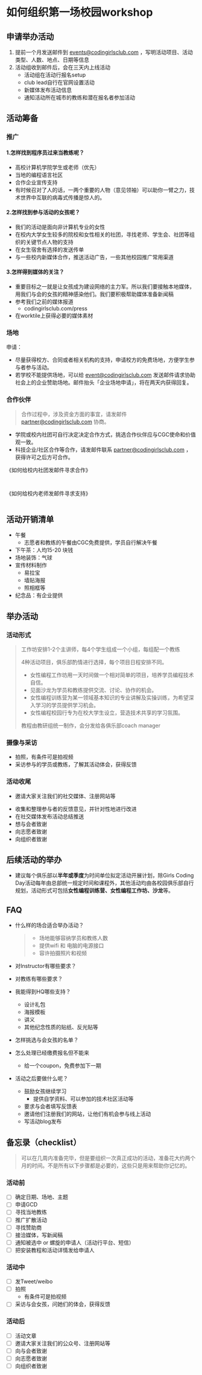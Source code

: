 # 如何组织第一场校园workshop

## 申请举办活动

1. 提前一个月发送邮件到 events@codingirlsclub.com ，写明活动项目、活动类型、人数、地点、日期等信息 
2. 活动组收到邮件后，会在三天内上线活动
   - 活动组在活动行报名setup
   - club lead自行在官网设置活动
   - 新媒体发布活动信息
   - 通知活动所在城市的教练和潜在报名者参加活动

## 活动筹备

### 推广

#### 1.怎样找到程序员过来当教练呢？
- 高校计算机学院学生或老师（优先）
- 当地的编程语言社区
- 合作企业宣传支持
- 有时候召对了人的话，一两个重要的人物（意见领袖）可以助你一臂之力，技术世界中互联的病毒式传播是惊人的。
#### 2.怎样找到参与活动的女孩呢？

- 我们的活动是面向非计算机专业的女性
- 在校内大学女生较多的院校和女性相关的社团，寻找老师、学生会、社团等组织的关键节点人物的支持
- 在女生宿舍有选择的发送传单
- 与一些校内新媒体合作，推送活动广告，一些其他校园推广常用渠道

#### 3.怎样得到媒体的关注？
- 重要目标之一就是让女孩成为建设网络的主力军。所以我们要接触本地媒体，用我们与会的女孩的精神感染他们。我们要积极帮助媒体准备新闻稿
- 参考我们之前的媒体报道
    - codingirlsclub.com/press
- 在worktile上获得必要的媒体素材



### 场地

申请：

- 尽量获得校方、合同或者相关机构的支持，申请校方的免费场地，方便学生参与者参与活动。
- 若学校不能提供场地，可以给 event@codingirlsclub.com 发送邮件请求协助社会上的企业赞助场地。邮件抬头「企业场地申请」，将在两天内获得回复。




### 合作伙伴

> 合作过程中，涉及资金方面的事宜，请发邮件 partner@codingirlsclub.com 协商。

 - 学院或校内社团可自行决定决定合作方式，挑选合作伙伴应与CGC使命和价值观一致。
- 科技企业/社区合作等合作，请发邮件联系 partner@codingirlsclub.com  ，获得许可之后方可合作。

《如何给校内社团发邮件寻求合作》

```


```



《如何给校内老师发邮件寻求支持》

```

```



## 活动开销清单

- 午餐
  - 志愿者和教练的午餐由CGC免费提供，学员自行解决午餐
- 下午茶：人均15-20 块钱
- 场地装饰：气球
- 宣传材料制作
  - 易拉宝
  - 墙贴海报
  - 照相框等
- 纪念品：有企业提供


## 举办活动

### 活动形式

> 工作坊安排1-2个主讲师，每4个学生组成一个小组，每组配一个教练
>
> 4种活动项目，俱乐部酌情进行选择，每个项目日程安排不同。
>
> - 女性编程工作坊用一天时间做一个相对简单的项目，培养学员编程技术自信。
> - 见面沙龙为学员和教练提供交流、讨论、协作的机会。
> - 女性编程训练营为某一领域基本知识的专业讲解及实操训练，为希望深入学习的学员提供学习机会。
> - 女性编程校园行专为在校大学生设立，营造技术共享的学习氛围。
>
> 教程由教研组统一制作，会分发给各俱乐部coach manager

### 摄像与采访
- 拍照，有条件可是拍视频
- 采访参与的学员或教练，了解其活动体会，获得反馈
### 活动收尾
- 邀请大家关注我们的社交媒体、注册网站等

* 收集和整理参与者的反馈意见，并针对性地进行改进
* 在社交媒体发布活动总结推送
* 想与会者致谢
* 向志愿者致谢
* 向组织者致谢



## 后续活动的举办

- 建议每个俱乐部以**半年或季度**为时间单位拟定活动开展计划，除Girls Coding Day活动每年由总部统一规定时间和课程外，其他活动均由各校园俱乐部自行规划，活动形式可包括**女性编程训练营、女性编程工作坊、沙龙**等。



## FAQ
- 什么样的场合适合举办活动？
    > - 场地能够容纳学员和教练人数
    > - 提供wifi 和 电脑的电源接口
    > - 容许拍摄照片和视频

- 对Instructor有哪些要求？
- 对教练有哪些要求？
- 我能得到HQ哪些支持？
    * 设计礼包
    * 海报模板
    * 讲义
    * 其他纪念性质的贴纸、反光贴等
- 怎样挑选与会女孩的名单？
- 怎么处理已经缴费报名但不能来
    * 给一个coupon，免费参加下一期
- 活动之后要做什么呢？
    * 鼓励女孩继续学习
        * 提供自学资料、可以参加的技术社区活动等
    * 要求与会者填写反馈表
    * 邀请他们注册我们的网站，让他们有机会参与线上活动
    * 写活动blog发布

## 备忘录（checklist）
> 可以在几周内准备完毕，但是要组织一次真正成功的活动，准备花大约两个月的时间。不是所有以下步骤都是必要的，这些只是用来帮助你记忆的。

### 活动前
- [ ] 确定日期、场地、主题
- [ ] 申请GCD
- [ ] 寻找当地教练
- [ ] 推广扩散活动
- [ ] 寻找赞助商
- [ ] 接洽媒体，写新闻稿
- [ ] 通知被选中 or 螺旋的申请人（活动行平台、短信）
- [ ] 把安装教程和活动详情发给申请人
### 活动中
- [ ] 发Tweet/weibo
- [ ] 拍照
    * 有条件可是拍视频
- [ ] 采访与会女孩，问她们的体会，获得反馈
### 活动后
- [ ] 活动文章
- [ ] 邀请大家关注我们的公众号、注册网站等
- [ ] 向与会者致谢
- [ ] 向志愿者致谢
- [ ] 向组织者致谢
